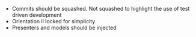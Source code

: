 - Commits should be squashed. Not squashed to highlight the use of test driven development
- Orientation il locked for simplicity
- Presenters and models should be injected